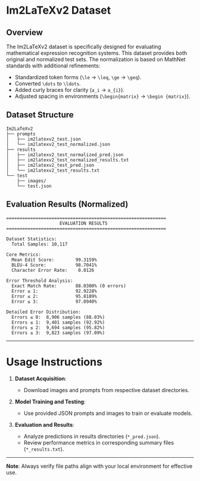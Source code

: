 
# Im2LaTeXv2 Dataset

## Overview

The Im2LaTeXv2 dataset is specifically designed for evaluating mathematical expression recognition systems. This dataset provides both original and normalized test sets. The normalization is based on MathNet standards with additional refinements:

* Standardized token forms (`\le` → `\leq`, `\ge` → `\geq`).
* Converted `\dots` to `\ldots`.
* Added curly braces for clarity (`a_i` → `a_{i}`).
* Adjusted spacing in environments (`\begin{matrix}` → `\begin {matrix}`).

## Dataset Structure

```text
Im2LaTeXv2
├── prompts
│   ├── im2latexv2_test.json
│   └── im2latexv2_test_normalized.json
├── results
│   ├── im2latexv2_test_normalized_pred.json
│   ├── im2latexv2_test_normalized_results.txt
│   ├── im2latexv2_test_pred.json
│   └── im2latexv2_test_results.txt
└── test
    ├── images/
    └── test.json
```

## Evaluation Results (Normalized)

```text
============================================================
                    EVALUATION RESULTS
============================================================

Dataset Statistics:
  Total Samples: 10,117

Core Metrics:
  Mean Edit Score:        99.3159%
  BLEU-4 Score:           98.7041%
  Character Error Rate:    0.0126

Error Threshold Analysis:
  Exact Match Rate:       88.0300% (0 errors)
  Error ≤ 1:              92.9228%
  Error ≤ 2:              95.8189%
  Error ≤ 3:              97.0940%

Detailed Error Distribution:
  Errors ≤ 0:  8,906 samples (88.03%)
  Errors ≤ 1:  9,401 samples (92.92%)
  Errors ≤ 2:  9,694 samples (95.82%)
  Errors ≤ 3:  9,823 samples (97.09%)
```

---

# Usage Instructions

1. **Dataset Acquisition**:

   * Download images and prompts from respective dataset directories.

2. **Model Training and Testing**:

   * Use provided JSON prompts and images to train or evaluate models.

3. **Evaluation and Results**:

   * Analyze predictions in results directories (`*_pred.json`).
   * Review performance metrics in corresponding summary files (`*_results.txt`).

---

**Note**: Always verify file paths align with your local environment for effective use.
